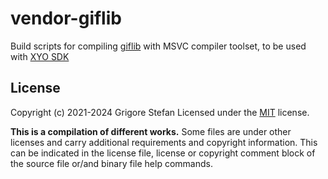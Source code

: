 # vendor-giflib
Build scripts for compiling [giflib](https://giflib.sourceforge.net/) with MSVC compiler toolset, to be used with [XYO SDK](https://github.com/g-stefan/xyo-sdk)

## License

Copyright (c) 2021-2024 Grigore Stefan
Licensed under the [MIT](LICENSE) license.

**This is a compilation of different works.**
Some files are under other licenses and carry additional requirements and copyright information.
This can be indicated in the license file, license or copyright comment block of the source file or/and binary file help commands.

